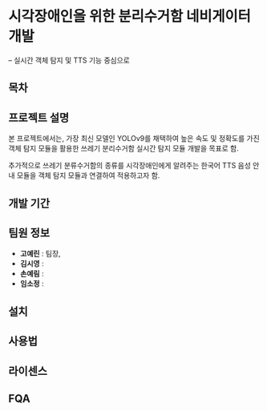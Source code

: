 # 시각장애인을 위한 분리수거함 네비게이터 개발
– 실시간 객체 탐지 및 TTS 기능 중심으로

## 목차

## 프로젝트 설명
본 프로젝트에서는, 가장 최신 모델인 YOLOv9를 채택하여 높은 속도 및 정확도를 가진 객체 탐지 모듈을 활용한 쓰레기 분리수거함 실시간 탐지 모듈 개발을 목표로 함.

추가적으로 쓰레기 분류수거함의 종류를 시각장애인에게 알려주는 한국어 TTS 음성 안내 모듈을 객체 탐지 모듈과 연결하여 적용하고자 함.

## 개발 기간

## 팀원 정보
- **고예린** : 팀장,
- **김시영** :
- **손예림** :
- **임소정** :

## 설치

## 사용법

## 라이센스

## 

## FQA
